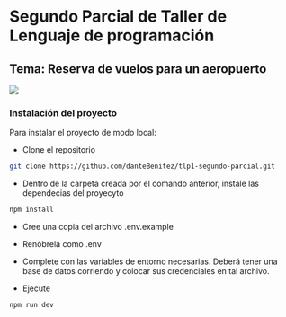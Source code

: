 # Segundo Parcial de Taller de Lenguaje de programación

## Tema: Reserva de vuelos para un aeropuerto

![](https://2.bp.blogspot.com/-PN2l1DFJqZs/WpmEnvtjN6I/AAAAAAAAAS4/p1VpMOOAsug-eYMU_GOUXJE-bWGq9mCnQCLcBGAs/w1200-h630-p-k-no-nu/El%2BAeropuerto%2By%2Blos%2BServicios%2BAeroportuarios.jpg)

### Instalación del proyecto

Para instalar el proyecto de modo local: 

- Clone el repositorio 

```bash
git clone https://github.com/danteBenitez/tlp1-segundo-parcial.git
```

- Dentro de la carpeta creada por el comando anterior, instale las dependecias del proyecyto

```bash	
npm install
```

- Cree una copia del archivo .env.example

- Renóbrela como .env

- Complete con las variables de entorno necesarias. Deberá tener una base de datos corriendo y colocar sus credenciales en tal archivo.

- Ejecute

```bash
npm run dev
```

